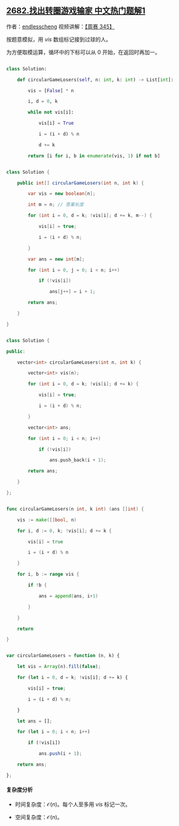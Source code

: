 ## [2682.找出转圈游戏输家 中文热门题解1](https://leetcode.cn/problems/find-the-losers-of-the-circular-game/solutions/100000/mo-ni-by-endlesscheng-cmsg)

作者：[endlesscheng](https://leetcode.cn/u/endlesscheng)
视频讲解：[【周赛 345】](https://www.bilibili.com/video/BV1ka4y137ua/)

按题意模拟，用 $\textit{vis}$ 数组标记接到过球的人。

为方便取模运算，循环中的下标可以从 $0$ 开始，在返回时再加一。

```py [sol1-Python3]
class Solution:
    def circularGameLosers(self, n: int, k: int) -> List[int]:
        vis = [False] * n
        i, d = 0, k
        while not vis[i]:
            vis[i] = True
            i = (i + d) % n
            d += k
        return [i for i, b in enumerate(vis, 1) if not b]
```

```java [sol1-Java]
class Solution {
    public int[] circularGameLosers(int n, int k) {
        var vis = new boolean[n];
        int m = n; // 答案长度
        for (int i = 0, d = k; !vis[i]; d += k, m--) {
            vis[i] = true;
            i = (i + d) % n;
        }
        var ans = new int[m];
        for (int i = 0, j = 0; i < n; i++)
            if (!vis[i])
                ans[j++] = i + 1;
        return ans;
    }
}
```

```cpp [sol1-C++]
class Solution {
public:
    vector<int> circularGameLosers(int n, int k) {
        vector<int> vis(n);
        for (int i = 0, d = k; !vis[i]; d += k) {
            vis[i] = true;
            i = (i + d) % n;
        }
        vector<int> ans;
        for (int i = 0; i < n; i++)
            if (!vis[i])
                ans.push_back(i + 1);
        return ans;
    }
};
```

```go [sol1-Go]
func circularGameLosers(n int, k int) (ans []int) {
	vis := make([]bool, n)
	for i, d := 0, k; !vis[i]; d += k {
		vis[i] = true
		i = (i + d) % n
	}
	for i, b := range vis {
		if !b {
			ans = append(ans, i+1)
		}
	}
	return
}
```

```js [sol1-JavaScript]
var circularGameLosers = function (n, k) {
    let vis = Array(n).fill(false);
    for (let i = 0, d = k; !vis[i]; d += k) {
        vis[i] = true;
        i = (i + d) % n;
    }
    let ans = [];
    for (let i = 0; i < n; i++)
        if (!vis[i])
            ans.push(i + 1);
    return ans;
};
```

#### 复杂度分析

- 时间复杂度：$\mathcal{O}(n)$。每个人至多用 $\textit{vis}$ 标记一次。
- 空间复杂度：$\mathcal{O}(n)$。
